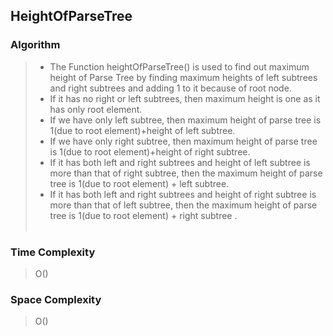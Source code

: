 ## HeightOfParseTree

### Algorithm
>
> - The Function heightOfParseTree() is used to find out maximum height of Parse Tree by finding maximum heights of left subtrees and right subtrees and adding 1 to it because of root node.
> -  If it has no right or left subtrees, then maximum height is one as it has only root element.
> - If we have only left subtree, then maximum height of parse tree is 1(due to root element)+height of left subtree.
> - If we have only right subtree, then maximum height of parse tree is 1(due to root element)+height of right subtree.
> - If it has both left and right subtrees and height of left subtree is more than that of right subtree, then the maximum height of parse tree is 1(due to root element) + left subtree.
> - If it has both left and right subtrees and height of right subtree is more than that of left subtree, then the maximum height of parse tree is 1(due to root element) + right subtree .<br><br>

### Time Complexity
> O()

### Space Complexity
> O()

